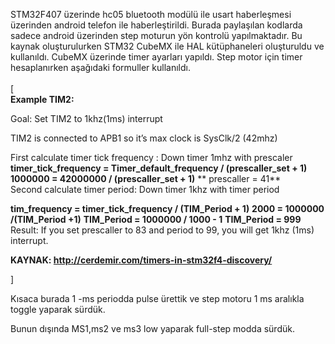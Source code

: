 STM32F407 üzerinde hc05 bluetooth modülü ile usart haberleşmesi üzerinden android telefon ile haberleştirildi. Burada paylaşılan kodlarda sadece android üzerinden step moturun yön kontrolü yapılmaktadır.
Bu kaynak oluşturulurken STM32 CubeMX ile HAL kütüphaneleri oluşturuldu ve kullanıldı.
CubeMX üzerinde timer ayarları yapıldı. Step motor için timer hesaplanırken aşağıdaki formuller kullanıldı.
<br><br>
[
<br>
**Example TIM2:**

Goal: Set TIM2 to 1khz(1ms) interrupt

TIM2 is connected to APB1 so it’s max clock is SysClk/2 (42mhz)

First calculate timer tick frequency :
Down timer 1mhz with prescaler
 <br>
**timer_tick_frequency = Timer_default_frequency / (prescaller_set + 1)** <br>
**1000000 = 42000000 / (prescaller_set + 1)**
** prescaller = 41** <br>
Second calculate timer period:
Down timer 1khz with timer period

**tim_frequency = timer_tick_frequency / (TIM_Period + 1)**
 **2000 = 1000000 /(TIM_Period +1)**
 **TIM_Period = 1000000 / 1000 - 1**
 **TIM_Period = 999**
 <br>
Result: If you set prescaller to 83 and period to 99, you will get 1khz (1ms) interrupt.

**KAYNAK: http://cerdemir.com/timers-in-stm32f4-discovery/**

]

Kısaca burada 1 -ms periodda pulse ürettik ve step motoru 1 ms aralıkla toggle yaparak sürdük.

Bunun dışında MS1,ms2 ve ms3 low yaparak full-step modda sürdük.


